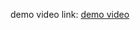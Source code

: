 demo video link: [demo video](https://drive.google.com/file/d/1445TeZKT_b6-TRKiWOou9YcS9MJYMbz_/view?usp=sharing)

